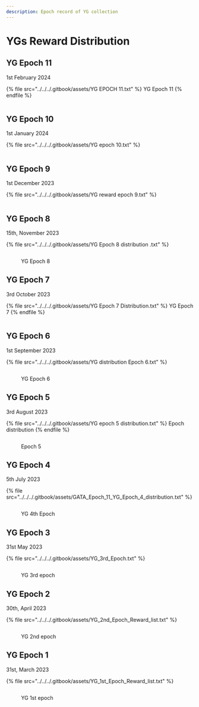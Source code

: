 ```yaml
---
description: Epoch record of YG collection
---
```


# YGs Reward Distribution

## YG Epoch 11

1st February 2024

{% file src="../../../.gitbook/assets/YG EPOCH 11.txt" %}
YG Epoch 11
{% endfile %}

<figure><img src="../../../.gitbook/assets/image (1) (1).png" alt=""><figcaption></figcaption></figure>

## YG Epoch 10

1st January 2024

{% file src="../../../.gitbook/assets/YG epoch 10.txt" %}

<figure><img src="../../../.gitbook/assets/image (51).png" alt=""><figcaption></figcaption></figure>

## YG Epoch 9

1st December 2023

{% file src="../../../.gitbook/assets/YG reward epoch 9.txt" %}

<figure><img src="../../../.gitbook/assets/gata-yg-rewards-2023-12-epoch-9.jpg" alt=""><figcaption></figcaption></figure>

## YG Epoch 8

15th, November 2023

{% file src="../../../.gitbook/assets/YG Epoch 8 distribution .txt" %}

<figure><img src="../../../.gitbook/assets/gata-yg-rewards-2023-11-epoch-8.jpg" alt=""><figcaption><p>YG Epoch 8</p></figcaption></figure>

## YG Epoch 7

3rd October 2023

{% file src="../../../.gitbook/assets/YG Epoch 7 Distribution.txt" %}
YG Epoch 7
{% endfile %}

<figure><img src="../../../.gitbook/assets/gata-yg-rewards-2023-10-epoch-7.jpg" alt=""><figcaption></figcaption></figure>

## YG Epoch 6

1st September 2023

{% file src="../../../.gitbook/assets/YG distribution Epoch 6.txt" %}

<figure><img src="../../../.gitbook/assets/gata-yg-rewards-2023-09-epoch-6.jpg" alt=""><figcaption><p>YG Epoch 6</p></figcaption></figure>

## YG Epoch 5

3rd August 2023

{% file src="../../../.gitbook/assets/YG epoch 5 distribution.txt" %}
Epoch distribution&#x20;
{% endfile %}

<figure><img src="../../../.gitbook/assets/gata-yg-rewards-2023-08-epoch-5.jpg" alt=""><figcaption><p>Epoch 5</p></figcaption></figure>

## YG Epoch 4

5th July 2023

{% file src="../../../.gitbook/assets/GATA_Epoch_11_YG_Epoch_4_distribution.txt" %}

<figure><img src="../../../.gitbook/assets/0_-dCY079V42Qb1B0sjjjjjjjjj.webp" alt=""><figcaption><p>YG 4th Epoch</p></figcaption></figure>

## YG Epoch 3

31st May 2023

{% file src="../../../.gitbook/assets/YG_3rd_Epoch.txt" %}

<figure><img src="../../../.gitbook/assets/0_Gms7s9gwl2Evkaqn.webp" alt=""><figcaption><p>YG 3rd epoch</p></figcaption></figure>

## YG Epoch 2

30th, April 2023

{% file src="../../../.gitbook/assets/YG_2nd_Epoch_Reward_list.txt" %}

<figure><img src="../../../.gitbook/assets/gata-yg-rewards-2023-05-epoch-2.png" alt=""><figcaption><p>YG 2nd epoch</p></figcaption></figure>

## YG Epoch 1

31st, March 2023

{% file src="../../../.gitbook/assets/YG_1st_Epoch_Reward_list.txt" %}

<figure><img src="../../../.gitbook/assets/gata-yg-rewards-2023-04-epoch-1.png" alt=""><figcaption><p>YG 1st epoch</p></figcaption></figure>
